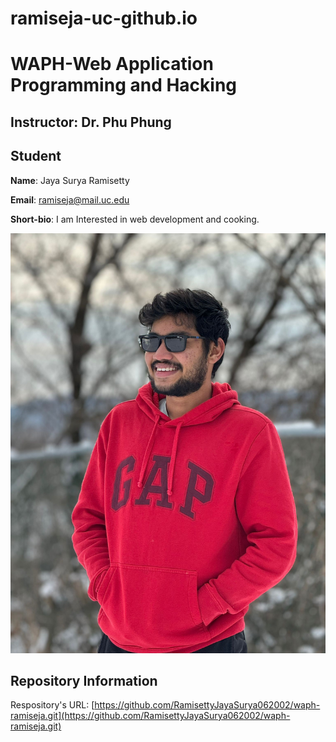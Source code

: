# ramiseja-uc-github.io

# WAPH-Web Application Programming and Hacking

## Instructor: Dr. Phu Phung

## Student

**Name**: Jaya Surya Ramisetty

**Email**: ramiseja@mail.uc.edu

**Short-bio**: I am Interested in web development and cooking. 

![Jaya Surya Ramisetty headshot](/img/Headshot.jpeg)



## Repository Information

Respository's URL: [https://github.com/RamisettyJayaSurya062002/waph-ramiseja.git](https://github.com/RamisettyJayaSurya062002/waph-ramiseja.git)




